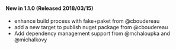 #### New in 1.1.0 (Released 2018/03/15)
* enhance build process with fake+paket from @cboudereau
* add a new target to publish nuget package from @cboudereau
* Add dependency management support from @mchaloupka and @michalkovy